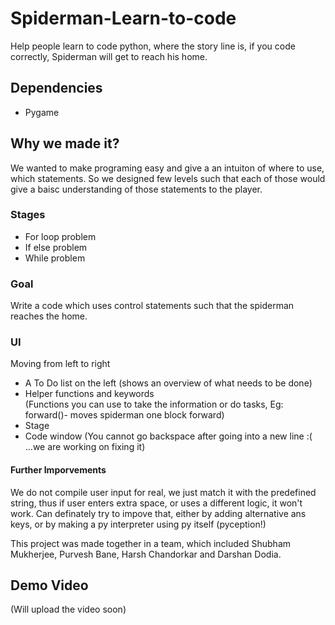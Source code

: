 # Spiderman-Learn-to-code
Help people learn to code python, where the story line is, if you code correctly, Spiderman will get to reach his home.

## Dependencies
* Pygame

## Why we made it?
We wanted to make programing easy and give a an intuiton of where to use, which statements. So we designed few levels such that each of those would give a baisc understanding of those statements to the player.

### Stages
* For loop problem
* If else problem
* While problem

### Goal
Write a code which uses control statements such that the spiderman reaches the home.

### UI
 Moving from left to right
* A To Do list on the left (shows an overview of what needs to be done) </br>
* Helper functions and keywords </br>
(Functions you can use to take the information or do tasks, Eg: forward()- moves spiderman one block forward) </br>
* Stage </br>
* Code window (You cannot go backspace after going into a new line :(  ...we are working on fixing it) </br>

#### Further Imporvements
We do not compile user input for real, we just match it with the predefined string, thus if user enters extra space, or uses a different logic, it won't work. Can definately try to impove that, either by adding alternative ans keys, or by making a py interpreter using py itself (pyception!)

This project was made together in a team, which included Shubham Mukherjee, Purvesh Bane, Harsh Chandorkar and Darshan Dodia.

## Demo Video
(Will upload the video soon)
